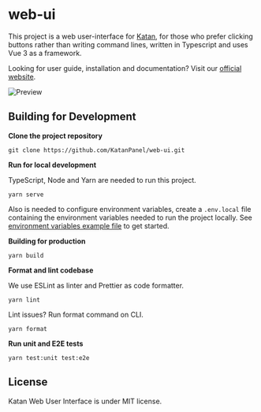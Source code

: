 # web-ui

This project is a web user-interface for [Katan](https://github.com/KatanPanel/Katan), for those who prefer clicking buttons rather than writing command lines, written in Typescript and uses Vue 3 as a framework.

Looking for user guide, installation and documentation? Visit our [official website](https://katan.org/).

<img src="https://github.com/KatanPanel/web-ui/assets/24600258/54789254-9dc7-4c71-bc14-f4afe3d552b4" alt="Preview">

## Building for Development

**Clone the project repository**

```
git clone https://github.com/KatanPanel/web-ui.git
```

**Run for local development**

TypeScript, Node and Yarn are needed to run this project.

```
yarn serve
```

Also is needed to configure environment variables, create a `.env.local` file
containing the environment variables needed to run the project locally. See
[environment variables example file](https://github.com/KatanPanel/web-ui/blob/main/.env.example) to get started.

**Building for production**

```
yarn build
```

**Format and lint codebase**

We use ESLint as linter and Prettier as code formatter.

```
yarn lint
```

Lint issues? Run format command on CLI.

```
yarn format
```

**Run unit and E2E tests**

```
yarn test:unit test:e2e
```

## License

Katan Web User Interface is under MIT license.
